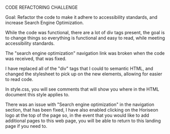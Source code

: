 CODE REFACTORING CHALLENGE

Goal: Refactor the code to make it adhere to accessibility standards, and increase Search Engine Optimization.

While the code was functional, there are a lot of div tags present, the goal is to change things so everything is functional and easy to read, while meeting accessibility standards.

The "search engine optimization" navigation link was broken when the code was received, that was fixed.

I have replaced all of the "div" tags that I could to semantic HTML, and changed the stylesheet to pick up on the new elements, allowing for easier to read code.

In style.css, you will see comments that will show you where in the HTML document this style applies to.

There was an issue with "Search engine optimization" in the navigation section, that has been fixed, I have also enabled clicking on the Horiseon logo at the top of the page so, in the event that you would like to add additional pages to this web page, you will be able to return to this landing page if you need to.